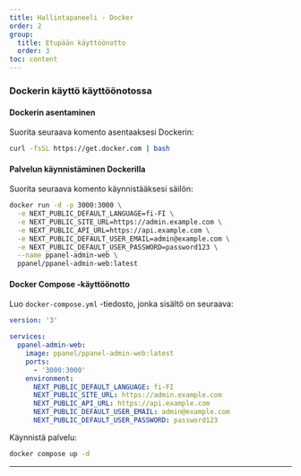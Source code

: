 ```yaml
---
title: Hallintapaneeli - Docker
order: 2
group: 
  title: Etupään käyttöönotto
  order: 3
toc: content
---
```


### Dockerin käyttö käyttöönotossa

#### Dockerin asentaminen

Suorita seuraava komento asentaaksesi Dockerin:

```bash
curl -fsSL https://get.docker.com | bash
```

#### Palvelun käynnistäminen Dockerilla

Suorita seuraava komento käynnistääksesi säilön:

```bash
docker run -d -p 3000:3000 \
  -e NEXT_PUBLIC_DEFAULT_LANGUAGE=fi-FI \
  -e NEXT_PUBLIC_SITE_URL=https://admin.example.com \
  -e NEXT_PUBLIC_API_URL=https://api.example.com \
  -e NEXT_PUBLIC_DEFAULT_USER_EMAIL=admin@example.com \
  -e NEXT_PUBLIC_DEFAULT_USER_PASSWORD=password123 \
  --name ppanel-admin-web \
  ppanel/ppanel-admin-web:latest
```

#### Docker Compose -käyttöönotto

Luo `docker-compose.yml` -tiedosto, jonka sisältö on seuraava:

```yaml
version: '3'

services:
  ppanel-admin-web:
    image: ppanel/ppanel-admin-web:latest
    ports:
      - '3000:3000'
    environment:
      NEXT_PUBLIC_DEFAULT_LANGUAGE: fi-FI
      NEXT_PUBLIC_SITE_URL: https://admin.example.com
      NEXT_PUBLIC_API_URL: https://api.example.com
      NEXT_PUBLIC_DEFAULT_USER_EMAIL: admin@example.com
      NEXT_PUBLIC_DEFAULT_USER_PASSWORD: password123
```

Käynnistä palvelu:

```bash
docker compose up -d
```

---

